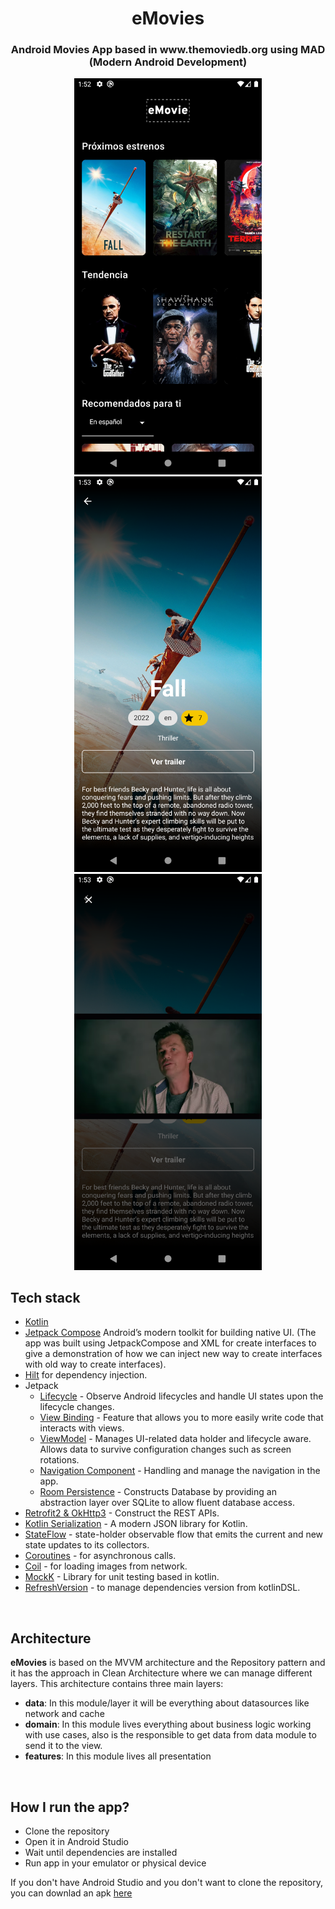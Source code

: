 <h1 align="center">eMovies</h1>

<h3 align="center">
Android Movies App based in www.themoviedb.org using MAD (Modern Android Development)
</h3>

<div align="center">
<img src="/previews/home.png" width="300"/>
    
<img src="/previews/detail.png" width="300"/>
   
<img src="/previews/trailer.png" width="300"/>
</div>


## Tech stack
- [Kotlin](https://kotlinlang.org/)
- [Jetpack Compose](https://developer.android.com/jetpack/compose) Android’s modern toolkit for building native UI. (The app was built using JetpackCompose and XML for create interfaces to give a demonstration of how we can inject new way to create interfaces with old way to create interfaces).
- [Hilt](https://developer.android.com/training/dependency-injection/hilt-android) for dependency injection.
- Jetpack
    - [Lifecycle](https://developer.android.com/topic/libraries/architecture/lifecycle) - Observe Android lifecycles and handle UI states upon the lifecycle changes.
    - [View Binding](https://developer.android.com/topic/libraries/view-binding) - Feature that allows you to more easily write code that interacts with views.
    - [ViewModel](https://developer.android.com/topic/libraries/architecture/viewmodel) - Manages UI-related data holder and lifecycle aware. Allows data to survive configuration changes such as screen rotations.
    - [Navigation Component](https://developer.android.com/guide/navigation/navigation-getting-started) - Handling and manage the navigation in the app.
    - [Room Persistence](https://developer.android.com/jetpack/androidx/releases/room) - Constructs Database by providing an abstraction layer over SQLite to allow fluent database access.
- [Retrofit2 & OkHttp3](https://github.com/square/retrofit) - Construct the REST APIs.
- [Kotlin Serialization](https://kotlinlang.org/docs/serialization.html) - A modern JSON library for Kotlin.
- [StateFlow](https://developer.android.com/kotlin/flow/stateflow-and-sharedflow) - state-holder observable flow that emits the current and new state updates to its collectors.
- [Coroutines](https://developer.android.com/kotlin/coroutines) - for asynchronous calls.
- [Coil](https://coil-kt.github.io/coil/) - for loading images from network.
- [MockK](https://mockk.io/) - Library for unit testing based in kotlin.
- [RefreshVersion](https://github.com/jmfayard/refreshVersions) - to manage dependencies version from kotlinDSL.

<br />

## Architecture
**eMovies** is based on the MVVM architecture and the Repository pattern and it has the approach in Clean Architecture where we can manage different layers.
This architecture contains three main layers:

- **data**: In this module/layer it will be everything about datasources like network and cache
- **domain**: In this module lives everything about business logic working with use cases, also is the responsible to get data from data module to send it to the view.
- **features**: In this module lives all presentation

<br />

## How I run the app?
- Clone the repository
- Open it in Android Studio
- Wait until dependencies are installed
- Run app in your emulator or physical device

If you don't have Android Studio and you don't want to clone the repository, you can downlad an apk [here](https://www.mediafire.com/file/si1kpvvwgbsn8eg/eMovies.apk/file) 

